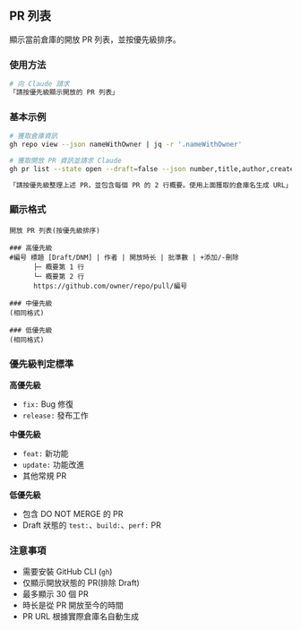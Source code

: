 ## PR 列表

顯示當前倉庫的開放 PR 列表，並按優先級排序。

### 使用方法

```bash
# 向 Claude 請求
「請按優先級顯示開放的 PR 列表」
```

### 基本示例

```bash
# 獲取倉庫資訊
gh repo view --json nameWithOwner | jq -r '.nameWithOwner'

# 獲取開放 PR 資訊並請求 Claude
gh pr list --state open --draft=false --json number,title,author,createdAt,additions,deletions,reviews --limit 30

「請按優先級整理上述 PR，並包含每個 PR 的 2 行概要。使用上面獲取的倉庫名生成 URL」
```

### 顯示格式

```
開放 PR 列表(按優先級排序)

### 高優先級
#編号 標題 [Draft/DNM] | 作者 | 開放時长 | 批準數 | +添加/-刪除
      ├─ 概要第 1 行
      └─ 概要第 2 行
      https://github.com/owner/repo/pull/編号

### 中優先級
(相同格式)

### 低優先級
(相同格式)
```

### 優先級判定標準

**高優先級**

- `fix:` Bug 修復
- `release:` 發布工作

**中優先級**

- `feat:` 新功能
- `update:` 功能改進
- 其他常規 PR

**低優先級**

- 包含 DO NOT MERGE 的 PR
- Draft 狀態的 `test:`、`build:`、`perf:` PR

### 注意事項

- 需要安裝 GitHub CLI (`gh`)
- 仅顯示開放狀態的 PR(排除 Draft)
- 最多顯示 30 個 PR
- 時长是從 PR 開放至今的時間
- PR URL 根據實際倉庫名自動生成
